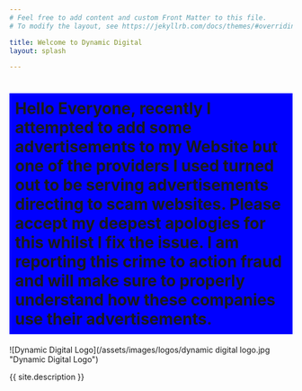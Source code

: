 ```yaml
---
# Feel free to add content and custom Front Matter to this file.
# To modify the layout, see https://jekyllrb.com/docs/themes/#overriding-theme-defaults

title: Welcome to Dynamic Digital
layout: splash

---
```


<h1 style="background-color: blue; padding: 10px">Hello Everyone, recently I attempted to add some advertisements to my Website but one of the providers I used turned out to be serving advertisements directing to scam websites. Please accept my deepest apologies for this whilst I fix the issue. I am reporting this crime to action fraud and will make sure to properly understand how these companies use their advertisements.</h1>

![Dynamic Digital Logo](/assets/images/logos/dynamic digital logo.jpg "Dynamic Digital Logo")

{{ site.description }}

